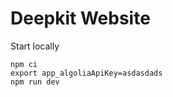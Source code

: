 # Deepkit Website


Start locally

```shell
npm ci
export app_algoliaApiKey=asdasdads
npm run dev
```
